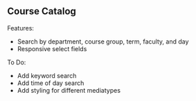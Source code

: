 ## Course Catalog

Features:

- Search by department, course group, term, faculty, and day
- Responsive select fields

To Do:

- Add keyword search
- Add time of day search
- Add styling for different mediatypes